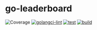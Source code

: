 # go-leaderboard
![Coverage](https://img.shields.io/badge/Coverage-43.1%25-yellow)
[![golangci-lint](https://github.com/JeongMinSik/go-leaderboard/actions/workflows/golangci-lint.yaml/badge.svg)](https://github.com/JeongMinSik/go-leaderboard/actions/workflows/golangci-lint.yaml)
[![test](https://github.com/JeongMinSik/go-leaderboard/actions/workflows/test.yaml/badge.svg)](https://github.com/JeongMinSik/go-leaderboard/actions/workflows/test.yaml)
[![build](https://github.com/JeongMinSik/go-leaderboard/actions/workflows/build.yaml/badge.svg)](https://github.com/JeongMinSik/go-leaderboard/actions/workflows/build.yaml)
